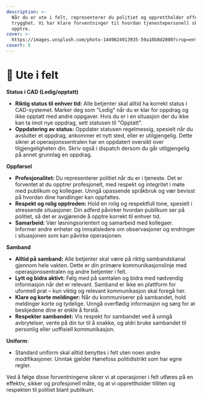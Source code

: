 ```yaml
---
description: >-
  Når du er ute i felt, representerer du politiet og opprettholder offentlig
  trygghet. Vi har klare forventninger til hvordan tjenestepersonell skal
  opptre.
cover: >-
  https://images.unsplash.com/photo-1449824913935-59a10b8d2000?crop=entropy&cs=srgb&fm=jpg&ixid=M3wxOTcwMjR8MHwxfHNlYXJjaHw1fHxjaXR5fGVufDB8fHx8MTcyNjA4OTQ1Nnww&ixlib=rb-4.0.3&q=85
coverY: 0
---
```


# 🚓 Ute i felt

**Status i CAD (Ledig/opptatt)**

* **Riktig status til enhver tid:** Alle betjenter skal alltid ha korrekt status i CAD-systemet. Marker deg som "Ledig" når du er klar for oppdrag og ikke opptatt med andre oppgaver. Hvis du er i en situasjon der du ikke kan ta imot nye oppdrag, sett statusen til "Opptatt".
* **Oppdatering av status:** Oppdater statusen regelmessig, spesielt når du avslutter et oppdrag, ankommer et nytt sted, eller er utilgjengelig. Dette sikrer at operasjonssentralen har en oppdatert oversikt over tilgjengeligheten din. Skriv også i dispatch dersom du går utilgjengelig på annet grunnlag en oppdrag.

**Oppførsel**

* **Profesjonalitet:** Du representerer politiet når du er i tjeneste. Det er forventet at du opptrer profesjonelt, med respekt og integritet i møte med publikum og kollegaer. Unngå upassende språkbruk og vær bevisst på hvordan dine handlinger kan oppfattes.
* **Respekt og rolig opptreden:** Hold en rolig og respektfull tone, spesielt i stressende situasjoner. Din adferd påvirker hvordan publikum ser på politiet, så det er avgjørende å opptre korrekt til enhver tid.
* **Samarbeid:** Vær løsningsorientert og samarbeid med kollegaer. Informer andre enheter og innsatsledere om observasjoner og endringer i situasjonen som kan påvirke operasjonen.

**Samband**

* **Alltid på samband:** Alle betjenter skal være på riktig sambandskanal gjennom hele vakten. Dette er din primære kommunikasjonslinje med operasjonssentralen og andre betjenter i felt.
* **Lytt og bidra aktivt:** Følg med på samtalen og bidra med nødvendig informasjon når det er relevant. Samband er ikke en plattform for uformell prat – kun viktig og relevant kommunikasjon skal foregå her.
* **Klare og korte meldinger:** Når du kommuniserer på sambandet, hold meldinger korte og tydelige. Unngå overflødig informasjon og sørg for at beskjedene dine er enkle å forstå.
* **Respekter sambandet:** Vis respekt for sambandet ved å unngå avbrytelser, vente på din tur til å snakke, og aldri bruke sambandet til personlig eller uoffisiell kommunikasjon.

**Uniform**:

* Standard uniform skal alltid benyttes i felt uten noen andre modifikasjoner. Unntak gjelder Hønefoss politidistrikt som har egne regler.

Ved å følge disse forventningene sikrer vi at operasjoner i felt utføres på en effektiv, sikker og profesjonell måte, og at vi opprettholder tilliten og respekten til politiet blant publikum.
